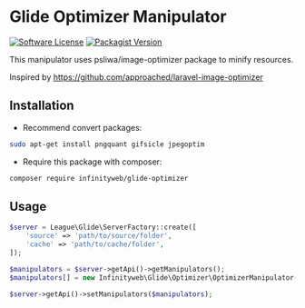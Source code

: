 # Glide Optimizer Manipulator

[![Software License](https://img.shields.io/badge/license-MIT-brightgreen.svg?style=flat-square)](LICENSE)
[![Packagist Version](https://img.shields.io/packagist/v/infinityweb/glide-optimizer.svg?style=flat-square)](https://packagist.org/packages/infinityweb/glide-optimizer)

This manipulator uses psliwa/image-optimizer package to minify resources.

Inspired by https://github.com/approached/laravel-image-optimizer

## Installation

- Recommend convert packages:
```bash
sudo apt-get install pngquant gifsicle jpegoptim
```

- Require this package with composer:
```bash
composer require infinityweb/glide-optimizer
```

## Usage

```php
$server = League\Glide\ServerFactory::create([
    'source' => 'path/to/source/folder',
    'cache' => 'path/to/cache/folder',
]);

$manipulators = $server->getApi()->getManipulators();
$manipulators[] = new Infinityweb\Glide\Optimizer\OptimizerManipulator();

$server->getApi()->setManipulators($manipulators);
```
